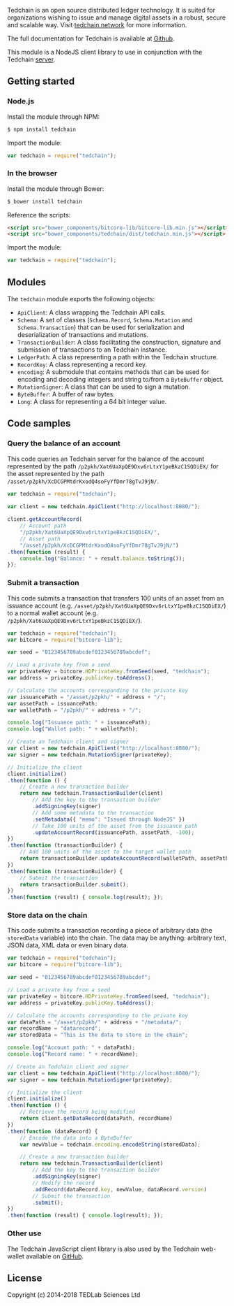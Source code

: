 ﻿Tedchain is an open source distributed ledger technology. It is suited for organizations wishing to issue and manage digital assets in a robust, secure and scalable way. Visit [tedchain.network](https://www.tedchain.network/) for more information.

The full documentation for Tedchain is available at [Github](https://github.com/tedchain/tedchain-docs).

This module is a NodeJS client library to use in conjunction with the Tedchain [server](https://github.com/tedchain/tedchain-technology).

## Getting started

### Node.js

Install the module through NPM:

``` bash
$ npm install tedchain
```

Import the module:

``` js
var tedchain = require("tedchain");
```

### In the browser

Install the module through Bower:

``` bash
$ bower install tedchain
```

Reference the scripts:

``` html
<script src="bower_components/bitcore-lib/bitcore-lib.min.js"></script>
<script src="bower_components/tedchain/dist/tedchain.min.js"></script>
```

Import the module:

``` js
var tedchain = require("tedchain");
```

## Modules

The ``tedchain`` module exports the following objects:

- ``ApiClient``: A class wrapping the Tedchain API calls.
- ``Schema``: A set of classes (``Schema.Record``, ``Schema.Mutation`` and ``Schema.Transaction``) that can be used for serialization and deserialization of transactions and mutations.
- ``TransactionBuilder``: A class facilitating the construction, signature and submission of transactions to an Tedchain instance.
- ``LedgerPath``: A class representing a path within the Tedchain structure.
- ``RecordKey``: A class representing a record key.
- ``encoding``: A submodule that contains methods that can be used for encoding and decoding integers and string to/from a ``ByteBuffer`` object.
- ``MutationSigner``: A class that can be used to sign a mutation.
- ``ByteBuffer``: A buffer of raw bytes.
- ``Long``: A class for representing a 64 bit integer value.

## Code samples

### Query the balance of an account

This code queries an Tedchain server for the balance of the account represented by the path ``/p2pkh/Xat6UaXpQE9Dxv6rLtxY1peBkzC1SQDiEX/`` for the asset represented by the path ``/asset/p2pkh/XcDCGPMtdrKxodQ4soFyYfDmr78gTvJ9jN/``.

``` js
var tedchain = require("tedchain");
        
var client = new tedchain.ApiClient("http://localhost:8080/");

client.getAccountRecord(
    // Account path
    "/p2pkh/Xat6UaXpQE9Dxv6rLtxY1peBkzC1SQDiEX/",
    // Asset path
    "/asset/p2pkh/XcDCGPMtdrKxodQ4soFyYfDmr78gTvJ9jN/")
.then(function (result) {
    console.log("Balance: " + result.balance.toString());
});
```

### Submit a transaction

This code submits a transaction that transfers 100 units of an asset from an issuance account (e.g. ``/asset/p2pkh/Xat6UaXpQE9Dxv6rLtxY1peBkzC1SQDiEX/``) to a normal wallet account (e.g. ``/p2pkh/Xat6UaXpQE9Dxv6rLtxY1peBkzC1SQDiEX/``).

``` js
var tedchain = require("tedchain");
var bitcore = require("bitcore-lib");

var seed = "0123456789abcdef0123456789abcdef";

// Load a private key from a seed
var privateKey = bitcore.HDPrivateKey.fromSeed(seed, "tedchain");
var address = privateKey.publicKey.toAddress();

// Calculate the accounts corresponding to the private key
var issuancePath = "/asset/p2pkh/" + address + "/";
var assetPath = issuancePath;
var walletPath = "/p2pkh/" + address + "/";

console.log("Issuance path: " + issuancePath);
console.log("Wallet path: " + walletPath);

// Create an Tedchain client and signer
var client = new tedchain.ApiClient("http://localhost:8080/");
var signer = new tedchain.MutationSigner(privateKey);

// Initialize the client
client.initialize()
.then(function () {
    // Create a new transaction builder
    return new tedchain.TransactionBuilder(client)
        // Add the key to the transaction builder
        .addSigningKey(signer)
        // Add some metadata to the transaction
        .setMetadata({ "memo": "Issued through NodeJS" })
        // Take 100 units of the asset from the issuance path
        .updateAccountRecord(issuancePath, assetPath, -100);
})
.then(function (transactionBuilder) {
    // Add 100 units of the asset to the target wallet path
    return transactionBuilder.updateAccountRecord(walletPath, assetPath, 100);
})
.then(function (transactionBuilder) {
    // Submit the transaction
    return transactionBuilder.submit();
})
.then(function (result) { console.log(result); });
```

### Store data on the chain

This code submits a transaction recording a piece of arbitrary data (the ``storedData`` variable) into the chain. The data may be anything: arbitrary text, JSON data, XML data or even binary data.

``` js
var tedchain = require("tedchain");
var bitcore = require("bitcore-lib");

var seed = "0123456789abcdef0123456789abcdef";

// Load a private key from a seed
var privateKey = bitcore.HDPrivateKey.fromSeed(seed, "tedchain");
var address = privateKey.publicKey.toAddress();

// Calculate the accounts corresponding to the private key
var dataPath = "/asset/p2pkh/" + address + "/metadata/";
var recordName = "datarecord";
var storedData = "This is the data to store in the chain";

console.log("Account path: " + dataPath);
console.log("Record name: " + recordName);

// Create an Tedchain client and signer
var client = new tedchain.ApiClient("http://localhost:8080/");
var signer = new tedchain.MutationSigner(privateKey);

// Initialize the client
client.initialize()
.then(function () {
    // Retrieve the record being modified
    return client.getDataRecord(dataPath, recordName)
})
.then(function (dataRecord) {
    // Encode the data into a ByteBuffer
    var newValue = tedchain.encoding.encodeString(storedData);

    // Create a new transaction builder
    return new tedchain.TransactionBuilder(client)
        // Add the key to the transaction builder
        .addSigningKey(signer)
        // Modify the record
        .addRecord(dataRecord.key, newValue, dataRecord.version)
        // Submit the transaction
        .submit();
})
.then(function (result) { console.log(result); });
```

### Other use

The Tedchain JavaScript client library is also used by the Tedchain web-wallet available on [GitHub](https://github.com/tedchain/tedchain-wallet/).

## License

Copyright (c) 2014-2018 TEDLab Sciences Ltd
